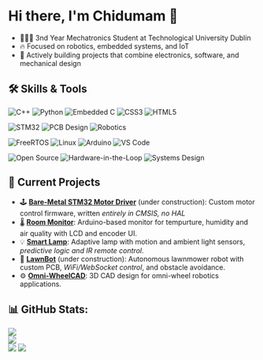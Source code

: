 # Hi there, I'm Chidumam 👋
- 🧑🏾‍🔬 3nd Year Mechatronics Student at Technological University Dublin
- 🔥 Focused on robotics, embedded systems, and IoT
- 👹 Actively building projects that combine electronics, software, and mechanical design

## 🛠️ Skills & Tools

![C++](https://img.shields.io/badge/C++-00599C?style=for-the-badge&logo=c%2B%2B&logoColor=white)
![Python](https://img.shields.io/badge/Python-3776AB?style=for-the-badge&logo=python&logoColor=white)
![Embedded C](https://img.shields.io/badge/Embedded_C-008080?style=for-the-badge&logo=c&logoColor=white)
![CSS3](https://img.shields.io/badge/css3-%231572B6.svg?style=for-the-badge&logo=css3&logoColor=white) 
![HTML5](https://img.shields.io/badge/html5-%23E34F26.svg?style=for-the-badge&logo=html5&logoColor=white)

![STM32](https://img.shields.io/badge/STM32-03234B?style=for-the-badge&logo=stmicroelectronics&logoColor=white)
![PCB Design](https://img.shields.io/badge/PCB%20Design-006600?style=for-the-badge&logo=kicad&logoColor=white)
![Robotics](https://img.shields.io/badge/Robotics-FF6F00?style=for-the-badge&logo=robotframework&logoColor=white)

![FreeRTOS](https://img.shields.io/badge/FreeRTOS-00AEEF?style=for-the-badge&logo=freertos&logoColor=white)
![Linux](https://img.shields.io/badge/Linux-FCC624?style=for-the-badge&logo=linux&logoColor=black)
![Arduino](https://img.shields.io/badge/Arduino-00979D?style=for-the-badge&logo=arduino&logoColor=white)
![VS Code](https://img.shields.io/badge/VS%20Code-007ACC?style=for-the-badge&logo=visual-studio-code&logoColor=white)

![Open Source](https://img.shields.io/badge/Open--Source-3DA639?style=for-the-badge&logo=open-source-initiative&logoColor=white)
![Hardware-in-the-Loop](https://img.shields.io/badge/Hardware--in--the--Loop-FF4C00?style=for-the-badge&logo=testing-library&logoColor=white)
![Systems Design](https://img.shields.io/badge/Systems%20Design-222222?style=for-the-badge&logo=gnometerminal&logoColor=white)


## 🔧 Current Projects

- 🕹️ [**Bare-Metal STM32 Motor Driver**](https://github.com/ChidumamAmadi-Obi/Bare-Metal-Motor-Driver) (under construction): Custom motor control firmware, written *entirely in CMSIS, no HAL*
- 🌡️ [**Room Monitor**](https://github.com/ChidumamAmadi-Obi/Room-Monitor): Arduino-based monitor for tempurture, humidity and air quality with LCD and encoder UI.
- 💡 [**Smart Lamp**](https://github.com/ChidumamAmadi-Obi/Smart-Lamp): Adaptive lamp with motion and ambient light sensors, *predictive logic and IR remote control*.
- 🌿 [**LawnBot**](https://github.com/ChidumamAmadi-Obi/LawnBot) (under construction): Autonomous lawnmower robot with custom PCB, *WiFi/WebSocket control*, and obstacle avoidance.
- ⚙️ [**Omni-WheelCAD**](https://github.com/ChidumamAmadi-Obi/Omni-WheelCAD): 3D CAD design for omni-wheel robotics applications.

## 📊 GitHub Stats:
![](https://github-readme-stats.vercel.app/api?username=ChidumamAmadi-Obi&theme=dark&hide_border=false&include_all_commits=false&count_private=false)<br/>
![](https://nirzak-streak-stats.vercel.app/?user=ChidumamAmadi-Obi&theme=dark&hide_border=false)<br/>
![](https://github-readme-stats.vercel.app/api/top-langs/?username=ChidumamAmadi-Obi&theme=dark&hide_border=false&include_all_commits=false&count_private=false&layout=compact)
[![](https://visitcount.itsvg.in/api?id=ChidumamAmadi-Obi&icon=0&color=0)](https://visitcount.itsvg.in)
<!-- Proudly created with GPRM ( https://gprm.itsvg.in ) -->
